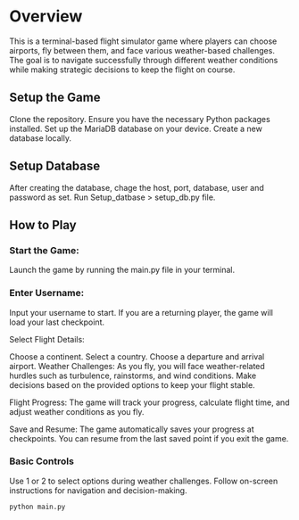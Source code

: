 # Overview
This is a terminal-based flight simulator game where players can choose airports, fly between them, and face various weather-based challenges. The goal is to navigate successfully through different weather conditions while making strategic decisions to keep the flight on course.

## Setup the Game
Clone the repository.
Ensure you have the necessary Python packages installed.
Set up the MariaDB database on your device.
Create a new database locally.

## Setup Database
After creating the database, chage the host, port, database, user and password as set. 
Run Setup_datbase > setup_db.py file.

## How to Play
### Start the Game:
Launch the game by running the main.py file in your terminal.

### Enter Username:
Input your username to start. If you are a returning player, the game will load your last checkpoint.

Select Flight Details:

Choose a continent.
Select a country.
Choose a departure and arrival airport.
Weather Challenges:
As you fly, you will face weather-related hurdles such as turbulence, rainstorms, and wind conditions. Make decisions based on the provided options to keep your flight stable.

Flight Progress:
The game will track your progress, calculate flight time, and adjust weather conditions as you fly.

Save and Resume:
The game automatically saves your progress at checkpoints. You can resume from the last saved point if you exit the game.

### Basic Controls
Use 1 or 2 to select options during weather challenges.
Follow on-screen instructions for navigation and decision-making.



```
python main.py
